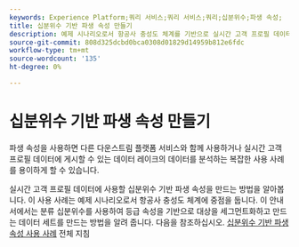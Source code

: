 ```yaml
---
keywords: Experience Platform;쿼리 서비스;쿼리 서비스;쿼리;십분위수;파생 속성;
title: 십분위수 기반 파생 속성 만들기
description: 예제 시나리오로서 항공사 충성도 체계를 기반으로 실시간 고객 프로필 데이터에 사용할 십분위수 기반 파생 속성을 만드는 방법을 알아봅니다.
source-git-commit: 808d325dcbd0bca0308d01829d14959b812e6fdc
workflow-type: tm+mt
source-wordcount: '135'
ht-degree: 0%

---
```


# 십분위수 기반 파생 속성 만들기

파생 속성을 사용하면 다른 다운스트림 플랫폼 서비스와 함께 사용하거나 실시간 고객 프로필 데이터에 게시할 수 있는 데이터 레이크의 데이터를 분석하는 복잡한 사용 사례를 용이하게 할 수 있습니다.

실시간 고객 프로필 데이터에 사용할 십분위수 기반 파생 속성을 만드는 방법을 알아봅니다. 이 사용 사례는 예제 시나리오로서 항공사 충성도 체계에 중점을 둡니다. 이 안내서에서는 분류 십분위수를 사용하여 등급 속성을 기반으로 대상을 세그먼트화하고 만드는 데이터 세트를 만드는 방법을 알려 줍니다. 다음을 참조하십시오. [십분위수 기반 파생 속성 사용 사례](../../use-cases/deciles-use-case.md) 전체 지침


